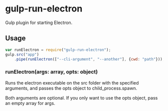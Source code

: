 # gulp-run-electron
Gulp plugin for starting Electron.

## Usage
```js
var runElectron = require("gulp-run-electron");
gulp.src("app")
	.pipe(runElectron(["--cli-argument", "--another"], {cwd: "path"}));
```

### runElectron(args: array, opts: object)
Runs the electron executable on the src folder with the specified arguments, and
passes the opts object to child_process.spawn.

Both arguments are optional. If you only want to use the opts object, pass an
empty array for args.
